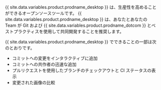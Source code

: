 {{ site.data.variables.product.prodname_desktop }} は、生産性を高めることができるオープンソースツールです。 {{ site.data.variables.product.prodname_desktop }} は、あなたとあなたの Team が Git および {{ site.data.variables.product.prodname_dotcom }} とベストプラクティスを使用して共同開発することを推奨します。

{{ site.data.variables.product.prodname_desktop }} でできることの一部は次のとおりです。
- コミットへの変更をインタラクティブに追加
- コミットへの共作者の迅速な追加
- プルリクエストを使用したブランチのチェックアウトと CI ステータスの表示
- 変更された画像の比較
